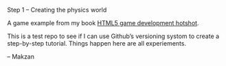 Step 1 – Creating the physics world

A game example from my book [HTML5 game development hotshot](http://www.packtpub.com/html5-game-development-hotshot/book).

This is a test repo to see if I can use Github’s versioning systom to create a step-by-step tutorial. Things happen here are all experiements.

– Makzan